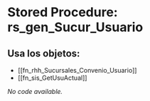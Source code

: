 # Stored Procedure: rs_gen_Sucur_Usuario

## Usa los objetos:
- [[fn_rhh_Sucursales_Convenio_Usuario]]
- [[fn_sis_GetUsuActual]]

*No code available.*
